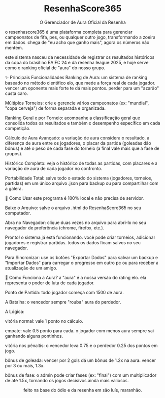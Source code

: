 <div align="center">
<h1 class="text-3xl sm:text-4xl font-bold text-cyan-400">ResenhaScore365</h1>
<p>O Gerenciador de Aura Oficial da Resenha</p>
</div>

o resenhascore365 é uma plataforma completa para gerenciar campeonatos de fifa, pes, ou qualquer outro jogo, transformando a zoeira em dados. chega de "eu acho que ganho mais", agora os números não mentem.

este sistema nasceu da necessidade de registrar os resultados históricos da copa do brasil no EA FC 24 e da resenha league 2025, e hoje serve como o ranking oficial de "aura" do nosso grupo.

✨ Principais Funcionalidades
Ranking de Aura: um sistema de ranking baseado no método científico elo, que mede a força real de cada jogador. vencer um oponente mais forte te dá mais pontos. perder para um "azarão" custa caro.

Múltiplos Torneios: crie e gerencie vários campeonatos (ex: "mundial", "copa cerveja") de forma separada e organizada.

Ranking Geral e por Torneio: acompanhe a classificação geral que consolida todos os resultados e também o desempenho específico em cada competição.

Cálculo de Aura Avançado: a variação de aura considera o resultado, a diferença de aura entre os jogadores, o placar da partida (goleadas dão bônus) e até o peso de cada fase do torneio (a final vale mais que a fase de grupos).

Histórico Completo: veja o histórico de todas as partidas, com placares e a variação de aura de cada jogador no confronto.

Portabilidade Total: salve todo o estado do sistema (jogadores, torneios, partidas) em um único arquivo .json para backup ou para compartilhar com a galera.

🚀 Como Usar
este programa é 100% local e não precisa de servidor.

Baixe o Arquivo: salve o arquivo .html do ResenhaScore365 no seu computador.

Abra no Navegador: clique duas vezes no arquivo para abri-lo no seu navegador de preferência (chrome, firefox, etc.).

Pronto! o sistema já está funcionando. você pode criar torneios, adicionar jogadores e registrar partidas. todos os dados ficam salvos no seu navegador.

Para Sincronizar: use os botões "Exportar Dados" para salvar um backup e "Importar Dados" para carregar o progresso em outro pc ou para receber a atualização de um amigo.

🤔 Como Funciona a Aura?
a "aura" é a nossa versão do rating elo. ela representa o poder de luta de cada jogador.

Ponto de Partida: todo jogador começa com 1500 de aura.

A Batalha: o vencedor sempre "rouba" aura do perdedor.

A Lógica:

vitória normal: vale 1 ponto no cálculo.

empate: vale 0.5 ponto para cada. o jogador com menos aura sempre sai ganhando alguns pontinhos.

vitória nos pênaltis: o vencedor leva 0.75 e o perdedor 0.25 dos pontos em jogo.

bônus de goleada: vencer por 2 gols dá um bônus de 1.2x na aura. vencer por 3 ou mais, 1.3x.

bônus de fase: o admin pode criar fases (ex: "final") com um multiplicador de até 1.5x, tornando os jogos decisivos ainda mais valiosos.

<div align="center">
feito na base do ódio e da resenha em são luís, maranhão.
</div>
